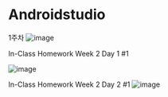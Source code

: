 # Androidstudio
1주차
![image](https://user-images.githubusercontent.com/51051548/110567224-80254080-8194-11eb-97b6-e0acadecedd7.png)

In-Class Homework Week 2 Day 1 #1

![image](https://user-images.githubusercontent.com/51051548/110567019-32103d00-8194-11eb-9295-7f96be244dae.png)

In-Class Homework Week 2 Day 2 #1
![image](https://user-images.githubusercontent.com/51051548/110771546-f792c700-829d-11eb-973a-ad8b0543a625.png)

